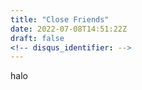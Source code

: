 ```yaml
---
title: "Close Friends"
date: 2022-07-08T14:51:22Z
draft: false
<!-- disqus_identifier: -->
---
```


halo
